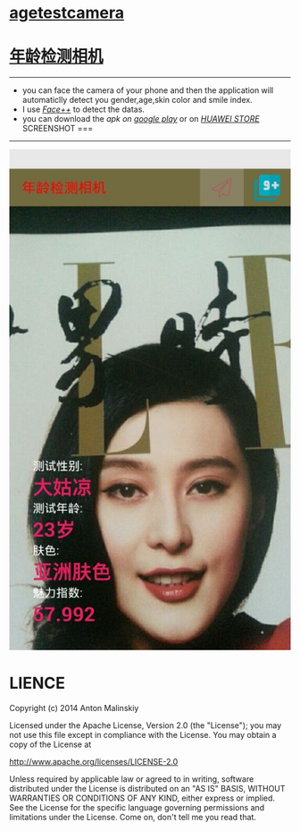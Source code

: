 # [agetestcamera](https://play.google.com/store/apps/details?id=cn.invocator.facedetect)
# [年龄检测相机](https://play.google.com/store/apps/details?id=cn.invocator.facedetect)
***
* you can face the camera of your phone and then the application will automaticlly detect you gender,age,skin color and smile index.
* I use *[Face++](http://www.faceplusplus.com.cn/api-overview/)* to detect the datas.
*  you can download the *apk on [google play](https://play.google.com/store/apps/details?id=cn.invocator.facedetect)* or on *[HUAWEI STORE](http://appstore.huawei.com/app/C10235377)*
SCREENSHOT
===
***
![image](https://github.com/adamin1990/agetestcamera/raw/master/art/screenshot.jpg)

LIENCE
========

Copyright (c) 2014 Anton Malinskiy

Licensed under the Apache License, Version 2.0 (the "License");
you may not use this file except in compliance with the License.
You may obtain a copy of the License at

   http://www.apache.org/licenses/LICENSE-2.0

Unless required by applicable law or agreed to in writing, software
distributed under the License is distributed on an "AS IS" BASIS,
WITHOUT WARRANTIES OR CONDITIONS OF ANY KIND, either express or implied.
See the License for the specific language governing permissions and
limitations under the License.
Come on, don't tell me you read that.

